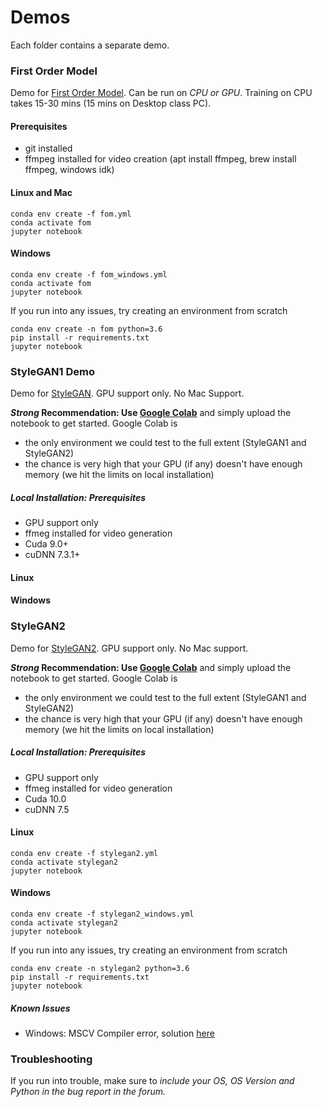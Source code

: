 # Demos

Each folder contains a separate demo. 

### First Order Model

Demo for [First Order Model](https://github.com/AliaksandrSiarohin/first-order-model). Can be run on *CPU or GPU*. Training on CPU takes 15-30 mins (15 mins on Desktop class PC).

#### Prerequisites

* git installed
* ffmpeg installed for video creation (apt install ffmpeg, brew install ffmpeg, windows idk)

#### Linux and Mac

```
conda env create -f fom.yml
conda activate fom
jupyter notebook
```

#### Windows

```
conda env create -f fom_windows.yml
conda activate fom
jupyter notebook
```

If you run into any issues, try creating an environment from scratch

```
conda env create -n fom python=3.6
pip install -r requirements.txt
jupyter notebook
```

### StyleGAN1 Demo 

Demo for [StyleGAN](https://github.com/NVlabs/stylegan). GPU support only. No Mac Support.

***Strong* Recommendation: Use [Google Colab](https://colab.research.google.com)** and simply upload the notebook to get started. Google Colab is
* the only environment we could test to the full extent (StyleGAN1 and StyleGAN2)
* the chance is very high that your GPU (if any) doesn't have enough memory (we hit the limits on local installation)

##### Local Installation: Prerequisites

* GPU support only 
* ffmeg installed for video generation
* Cuda 9.0+
* cuDNN 7.3.1+

#### Linux

#### Windows

### StyleGAN2

Demo for [StyleGAN2](https://github.com/NVlabs/stylegan2). GPU support only. No Mac support.

***Strong* Recommendation: Use [Google Colab](https://colab.research.google.com)** and simply upload the notebook to get started. Google Colab is
* the only environment we could test to the full extent (StyleGAN1 and StyleGAN2)
* the chance is very high that your GPU (if any) doesn't have enough memory (we hit the limits on local installation)

##### Local Installation: Prerequisites

* GPU support only 
* ffmeg installed for video generation
* Cuda 10.0
* cuDNN 7.5

#### Linux

```
conda env create -f stylegan2.yml
conda activate stylegan2
jupyter notebook
```

#### Windows

```
conda env create -f stylegan2_windows.yml
conda activate stylegan2
jupyter notebook
```

If you run into any issues, try creating an environment from scratch

```
conda env create -n stylegan2 python=3.6
pip install -r requirements.txt
jupyter notebook
```

##### Known Issues
* Windows: MSCV Compiler error, solution [here](https://github.com/a312863063/generators-with-stylegan2/blob/master/README_EN.md#common-problem-under-windows-could-not-find-msvcgccclang-installation-on-this-computer-how-to-solve-it)

### Troubleshooting
If you run into trouble, make sure to *include your OS, OS Version and Python in the bug report in the forum.*

